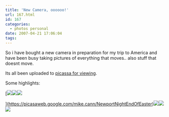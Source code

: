 ```yaml
---
title: 'New Camera, oooooo!'
url: 167.html
id: 167
categories:
  - photos personal
date: 2007-04-21 17:06:04
tags:
---
```


So i have bought a new camera in preparation for my trip to America and have been busy taking pictures of everything that moves.. also stuff that doesnt move.

<!-- more -->

Its all been uploaded to [picassa for viewing](https://picasaweb.google.com/mike.cann).

Some highlights:

[![](https://lh5.google.com/image/mike.cann/Rio0HFpuyLI/AAAAAAAAAe0/ZOAHRB5osWo/DSC00149.JPG?imgmax=144)![](https://lh5.google.com/image/mike.cann/Rio0GFpuyJI/AAAAAAAAAek/fJ2ldffoJDo/DSC00144.JPG?imgmax=144)![](https://lh5.google.com/image/mike.cann/Rio0IFpuyNI/AAAAAAAAAfE/bPzp2d93uVo/DSC00153.JPG?imgmax=144)

](https://picasaweb.google.com/mike.cann/NewportNightEndOfEaster)[![](https://lh6.google.com/image/mike.cann/Rio0OVpuyXI/AAAAAAAAAgQ/whfxCUrmrhk/DSC00101.JPG?imgmax=144)![](https://lh3.google.com/image/mike.cann/Rio0RlpuydI/AAAAAAAAAg8/eAVwCeEbsdE/DSC00087.JPG?imgmax=144)![](https://lh5.google.com/image/mike.cann/Rio0PFpuyZI/AAAAAAAAAgc/Ys2J6OoHJDk/DSC00043.JPG?imgmax=144)](https://picasaweb.google.com/mike.cann)
